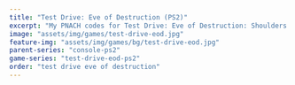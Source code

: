 ```yaml
---
title: "Test Drive: Eve of Destruction (PS2)"
excerpt: "My PNACH codes for Test Drive: Eve of Destruction: Shoulders control mapping."
image: "assets/img/games/test-drive-eod.jpg"
feature-img: "assets/img/games/bg/test-drive-eod.jpg"
parent-series: "console-ps2"
game-series: "test-drive-eod-ps2"
order: "test drive eve of destruction"
---
```


